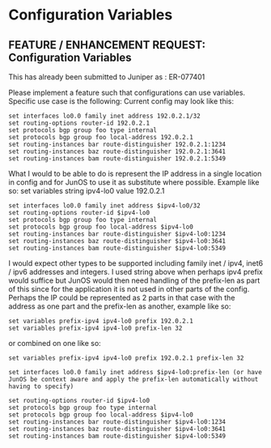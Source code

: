 # Configuration Variables

## FEATURE / ENHANCEMENT REQUEST: Configuration Variables
This has already been submitted to Juniper as : ER-077401

Please implement a feature such that configurations can use variables. Specific use case is the following:
Current config may look like this:

	set interfaces lo0.0 family inet address 192.0.2.1/32
	set routing-options router-id 192.0.2.1
	set protocols bgp group foo type internal
	set protocols bgp group foo local-address 192.0.2.1
	set routing-instances bar route-distinguisher 192.0.2.1:1234
	set routing-instances baz route-distinguisher 192.0.2.1:3641
	set routing-instances bam route-distinguisher 192.0.2.1:5349

What I would to be able to do is represent the IP address in a single location in config and for JunOS to use it as substitute where possible. Example like so:
set variables string ipv4-lo0 value 192.0.2.1

	set interfaces lo0.0 family inet address $ipv4-lo0/32
	set routing-options router-id $ipv4-lo0
	set protocols bgp group foo type internal
	set protocols bgp group foo local-address $ipv4-lo0
	set routing-instances bar route-distinguisher $ipv4-lo0:1234
	set routing-instances baz route-distinguisher $ipv4-lo0:3641
	set routing-instances bam route-distinguisher $ipv4-lo0:5349

I would expect other types to be supported including family inet / ipv4, inet6 / ipv6 addresses and integers. I used string above when perhaps ipv4 prefix would suffice but JunOS would then need handling of the prefix-len as part of this since for the application it is not used in other parts of the config. Perhaps the IP could be represented as 2 parts in that case with the address as one part and the prefix-len as another, example like so:

	set variables prefix-ipv4 ipv4-lo0 prefix 192.0.2.1
	set variables prefix-ipv4 ipv4-lo0 prefix-len 32 
or combined on one like so:

	set variables prefix-ipv4 ipv4-lo0 prefix 192.0.2.1 prefix-len 32

	set interfaces lo0.0 family inet address $ipv4-lo0:prefix-len (or have JunOS be context aware and apply the prefix-len automatically without having to specify)

	set routing-options router-id $ipv4-lo0
	set protocols bgp group foo type internal
	set protocols bgp group foo local-address $ipv4-lo0
	set routing-instances bar route-distinguisher $ipv4-lo0:1234
	set routing-instances baz route-distinguisher $ipv4-lo0:3641
	set routing-instances bam route-distinguisher $ipv4-lo0:5349

